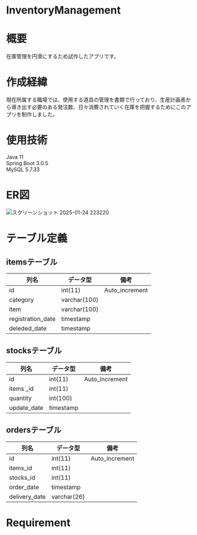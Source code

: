 # InventoryManagement
# 概要
 
在庫管理を円滑にするため試作したアプリです。

# 作成経緯
現在所属する職場では、使用する道具の管理を書類で行っており、生産計画表から導き出す必要のある発注数、日々消費されていく在庫を把握するためにこのアプリを制作しました。

# 使用技術
Java 11  
Spring Boot 3.0.5  
MySQL 5.7.33

# ER図
![スクリーンショット 2025-01-24 223220](https://github.com/user-attachments/assets/247f25cb-fd75-4b99-88e4-baa3f4e08c79)




# テーブル定義
## itemsテーブル
|列名             |データ型         |備考            | 
|-----------------|----------------|----------------|
|id               |int(11)         |Auto_increment  |
|category         |varchar(100)    |                |
|item             |varchar(100)    |                |
|registration_date|timestamp       |                |
|deleded_date     |timestamp       |                |

## stocksテーブル
|列名             |データ型         |備考            |
|-----------------|----------------|----------------|
|id               |int(11)         |Auto_increment  |
|items  _id       |int(11)         |                |
|quantity         |int(100)        |                |
|update_date      |timestamp       |                |



## ordersテーブル
|列名             |データ型         |備考            | 
|-----------------|----------------|----------------|
|id               |int(11)         |Auto_increment  |
|items_id         |int(11)         |                |
|stocks_id        |int(11)         |                |
|order_date       |timestamp       |                |
|delivery_date    |varchar(26)     |                |


# Requirement
